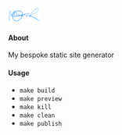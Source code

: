 <a href="https://maxhumber.com/">
  <img src="static/signature.png" height="31">
</a>

#### About

My bespoke static site generator

#### Usage

- `make build`
- `make preview`
- `make kill`
- `make clean`
- `make publish`
